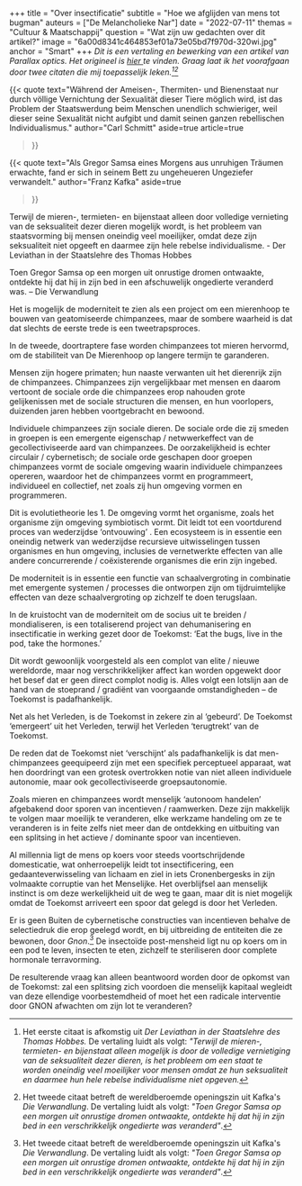 +++
title = "Over insectificatie"
subtitle = "Hoe we afglijden van mens tot bugman"
auteurs = ["De Melancholieke Nar"]
date = "2022-07-11"
themas = "Cultuur & Maatschappij"
question = "Wat zijn uw gedachten over dit artikel?"
image = "6a00d8341c464853ef01a73e05bd7f970d-320wi.jpg"
anchor = "Smart"
+++
*Dit is een vertaling en bewerking van een artikel van Parallax optics. Het origineel is [hier ](https://parallaxoptics.com/2020/12/30/on-insectisation/)te vinden. Graag laat ik het voorafgaan door twee citaten die mij toepasselijk leken.[^1][^2]*

{{< quote
	text="Während der Ameisen-, Thermiten- und Bienenstaat nur durch völlige Vernichtung der Sexualität dieser Tiere möglich wird, ist das Problem der Staatswerdung beim Menschen unendlich schwieriger, weil dieser seine Sexualität nicht aufgibt und damit seinen ganzen rebellischen Individualismus."
	author="Carl Schmitt"
	aside=true
	article=true
>}}

{{< quote
	text="Als Gregor Samsa eines Morgens aus unruhigen Träumen erwachte, fand er sich in seinem Bett zu ungeheueren Ungeziefer verwandelt."
	author="Franz Kafka"
	aside=true
>}}

Terwijl de mieren-, termieten- en bijenstaat alleen door volledige vernieting van de seksualiteit dezer dieren mogelijk wordt, is het probleem van staatsvorming bij mensen oneindig veel moeilijker, omdat deze zijn seksualiteit niet opgeeft en daarmee zijn hele rebelse individualisme. - Der Leviathan in der Staatslehre des Thomas Hobbes

Toen Gregor Samsa op een morgen uit onrustige dromen ontwaakte, ontdekte hij dat hij in zijn bed in een afschuwelijk ongedierte veranderd was. – Die Verwandlung

Het is mogelijk de moderniteit te zien als een project om een mierenhoop te bouwen van geatomiseerde chimpanzees, maar de sombere waarheid is dat dat slechts de eerste trede is een tweetrapsproces.

In de tweede, doortraptere fase worden chimpanzees tot mieren hervormd, om de stabiliteit van De Mierenhoop op langere termijn te garanderen.

Mensen zijn hogere primaten; hun naaste verwanten uit het dierenrijk zijn de chimpanzees. Chimpanzees zijn vergelijkbaar met mensen en daarom vertoont de sociale orde die chimpanzees erop nahouden grote gelijkenissen met de sociale structuren die mensen, en hun voorlopers, duizenden jaren hebben voortgebracht en bewoond.

Individuele chimpanzees zijn sociale dieren. De sociale orde die zij smeden in groepen is een emergente eigenschap / netwwerkeffect van de gecollectiviseerde aard van chimpanzees. De oorzakelijkheid is echter circulair / cybernetisch; de sociale orde geschapen door groepen chimpanzees vormt de sociale omgeving waarin individuele chimpanzees opereren, waardoor het de chimpanzees vormt en programmeert, individueel en collectief, net zoals zij hun omgeving vormen en programmeren.

Dit is evolutietheorie les 1. De omgeving vormt het organisme, zoals het organisme zijn omgeving symbiotisch vormt. Dit leidt tot een voortdurend proces van wederzijdse ‘ontvouwing’ . Een ecosysteem is in essentie een oneindig netwerk van wederzijdse recursieve uitwisselingen tussen organismes en hun omgeving, inclusies de vernetwerkte effecten van alle andere concurrerende / coëxisterende organismes die erin zijn ingebed.

De moderniteit is in essentie een functie van schaalvergroting in combinatie met emergente systemen / processes die ontworpen zijn om tijdruimtelijke effecten van deze schaalvergroting op zichzelf te doen terugslaan.

In de kruistocht van de moderniteit om de socius uit te breiden / mondialiseren, is een totaliserend project van dehumanisering en insectificatie in werking gezet door de Toekomst: ‘Eat the bugs, live in the pod, take the hormones.’

Dit wordt gewoonlijk voorgesteld als een complot van elite / nieuwe wereldorde, maar nog verschrikkelijker affect kan worden opgewekt door het besef dat er geen direct complot nodig is. Alles volgt een lotslijn aan de hand van de stoeprand / gradiënt van voorgaande omstandigheden – de Toekomst is padafhankelijk.

Net als het Verleden, is de Toekomst in zekere zin al ‘gebeurd’. De Toekomst ‘emergeert’ uit het Verleden, terwijl het Verleden ‘terugtrekt’ van de Toekomst.

De reden dat de Toekomst niet ‘verschijnt’ als padafhankelijk is dat men-chimpanzees geequipeerd zijn met een specifiek perceptueel apparaat, wat hen doordringt van een grotesk overtrokken notie van niet alleen individuele autonomie, maar ook gecollectiviseerde groepsautonomie.

Zoals mieren en chimpanzees wordt menselijk ‘autonoom handelen’ afgebakend door sporen van incentieven / raamwerken. Deze zijn makkelijk te volgen maar moeilijk te veranderen, elke werkzame handeling om ze te veranderen is in feite zelfs niet meer dan de ontdekking en uitbuiting van een splitsing in het actieve / dominante spoor van incentieven.

Al millennia ligt de mens op koers voor steeds voortschrijdende domesticatie, wat onherroepelijk leidt tot insectificering, een gedaanteverwisseling van lichaam en ziel in iets Cronenbergesks in zijn volmaakte corruptie van het Menselijke. Het overblijfsel aan menselijk instinct is om deze werkelijkheid uit de weg te gaan, maar dit is niet mogelijk omdat de Toekomst arriveert een spoor dat gelegd is door het Verleden.

Er is geen Buiten de cybernetische constructies van incentieven behalve de selectiedruk die erop geelegd wordt, en bij uitbreiding de entiteiten die ze bewonen, door *Gnon*.[^2] De insectoïde post-mensheid ligt nu op koers om in een pod te leven, insecten te eten, zichzelf te steriliseren door complete hormonale terravorming.

De resulterende vraag kan alleen beantwoord worden door de opkomst van de Toekomst: zal een splitsing zich voordoen die menselijk kapitaal wegleidt van deze ellendige voorbestemdheid of moet het een radicale interventie door GNON afwachten om zijn lot te veranderen?

[^1]: Het eerste citaat is afkomstig uit *Der Leviathan in der Staatslehre des Thomas Hobbes.* De vertaling luidt als volgt: *"Terwijl de mieren-, termieten- en bijenstaat alleen mogelijk is door de volledige vernietiging van de seksualiteit dezer dieren, is het probleem om een staat te worden oneindig veel moeilijker voor mensen omdat ze hun seksualiteit en daarmee hun hele rebelse individualisme niet opgeven.*

[^2]: Het tweede citaat betreft de wereldberoemde openingszin uit Kafka's *Die Verwandlung*. De vertaling luidt als volgt: *"Toen Gregor Samsa op een morgen uit onrustige dromen ontwaakte, ontdekte hij dat hij in zijn bed in een verschrikkelijk ongedierte was veranderd"*.

[^3]: Gnon is een acroniem dat gebruikt wordt in reactionaire kringen. Het staat voor ‘the God of Nature or Nature’. De betekenis is vergelijkbaar met logos, dharma of dao. Het is de Natuurlijke Orde. Het idee is dat, of er nou een God van de Natuur is die daar de bron van is, de Natuur zelf een inherente en onverzoenlijke orde heeft waar we op eigen risico tegenin gaan.